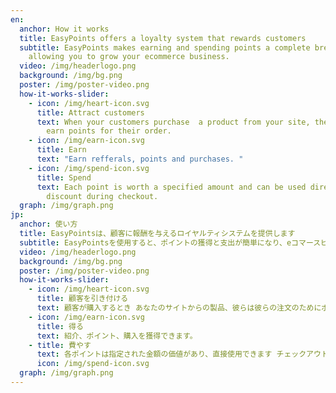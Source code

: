 ```yaml
---
en:
  anchor: How it works
  title: EasyPoints offers a loyalty system that rewards customers
  subtitle: EasyPoints makes earning and spending points a complete breeze,
    allowing you to grow your ecommerce business.
  video: /img/headerlogo.png
  background: /img/bg.png
  poster: /img/poster-video.png
  how-it-works-slider:
    - icon: /img/heart-icon.svg
      title: Attract customers
      text: When your customers purchase  a product from your site, they’ll be able to
        earn points for their order.
    - icon: /img/earn-icon.svg
      title: Earn
      text: "Earn refferals, points and purchases. "
    - icon: /img/spend-icon.svg
      title: Spend
      text: Each point is worth a specified amount and can be used directly  as a
        discount during checkout.
  graph: /img/graph.png
jp:
  anchor: 使い方
  title: EasyPointsは、顧客に報酬を与えるロイヤルティシステムを提供します
  subtitle: EasyPointsを使用すると、ポイントの獲得と支出が簡単になり、eコマースビジネスを成長させることができます。
  video: /img/headerlogo.png
  background: /img/bg.png
  poster: /img/poster-video.png
  how-it-works-slider:
    - icon: /img/heart-icon.svg
      title: 顧客を引き付ける
      text: 顧客が購入するとき あなたのサイトからの製品、彼らは彼らの注文のためにポイントを獲得することができます。
    - icon: /img/earn-icon.svg
      title: 得る
      text: 紹介、ポイント、購入を獲得できます。
    - title: 費やす
      text: 各ポイントは指定された金額の価値があり、直接使用できます チェックアウト時の割引として。
      icon: /img/spend-icon.svg
  graph: /img/graph.png
---
```

